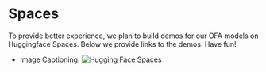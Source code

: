 # Spaces
To provide better experience, we plan to build demos for our OFA models on Huggingface Spaces. Below we provide links to the demos. Have fun!

* Image Captioning: [![Hugging Face Spaces](https://img.shields.io/badge/%F0%9F%A4%97%20Hugging%20Face-Spaces-blue)](https://huggingface.co/spaces/OFA-Sys/OFA-Image_Caption)

